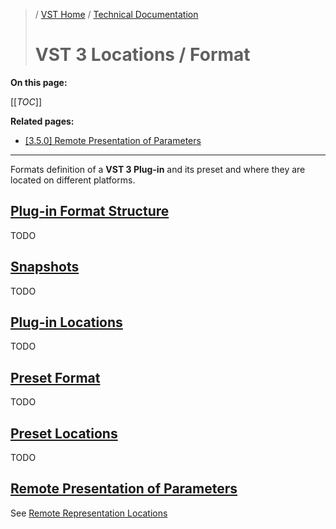 >/ [VST Home](/Index.md) / [Technical Documentation](../Index.md)
>
># VST 3 Locations / Format

**On this page:**

[[_TOC_]]

**Related pages:**

- [[3.5.0] Remote Presentation of Parameters](../Change+History/3.5.0/IXmlRepresentationController.md)

---

Formats definition of a **VST 3 Plug-in** and its preset and where they are located on different platforms.

## [Plug-in Format Structure](../Locations+Format/Plugin+Format.md)

TODO

## [Snapshots](../Locations+Format/Snapshots.md)

TODO

## [Plug-in Locations](../Locations+Format/Plugin+Locations.md)

TODO

## [Preset Format](../Locations+Format/Preset+Format.md)

TODO

## [Preset Locations](../Locations+Format/Preset+Locations.md)

TODO

## [Remote Presentation of Parameters](../Change+History/3.5.0/IXmlRepresentationController.md)
See [Remote Representation Locations](../Change+History/3.5.0/IXmlRepresentationController.md#location-table-for-vst-xmls-representation)